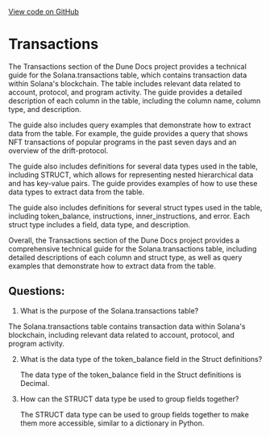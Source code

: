 [View code on GitHub](https://dune.com/docs/data-tables/raw/solana/transactions.md)

# Transactions

The Transactions section of the Dune Docs project provides a technical guide for the Solana.transactions table, which contains transaction data within Solana's blockchain. The table includes relevant data related to account, protocol, and program activity. The guide provides a detailed description of each column in the table, including the column name, column type, and description. 

The guide also includes query examples that demonstrate how to extract data from the table. For example, the guide provides a query that shows NFT transactions of popular programs in the past seven days and an overview of the drift-protocol. 

The guide also includes definitions for several data types used in the table, including STRUCT, which allows for representing nested hierarchical data and has key-value pairs. The guide provides examples of how to use these data types to extract data from the table. 

The guide also includes definitions for several struct types used in the table, including token_balance, instructions, inner_instructions, and error. Each struct type includes a field, data type, and description. 

Overall, the Transactions section of the Dune Docs project provides a comprehensive technical guide for the Solana.transactions table, including detailed descriptions of each column and struct type, as well as query examples that demonstrate how to extract data from the table.
## Questions: 
 1. What is the purpose of the Solana.transactions table?
   
   The Solana.transactions table contains transaction data within Solana's blockchain, including relevant data related to account, protocol, and program activity.

2. What is the data type of the token_balance field in the Struct definitions?
   
   The data type of the token_balance field in the Struct definitions is Decimal.

3. How can the STRUCT data type be used to group fields together?
   
   The STRUCT data type can be used to group fields together to make them more accessible, similar to a dictionary in Python.
